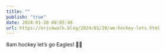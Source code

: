 ```yaml
---
title: ""
publish: "true"
date: 2024-01-20 08:05:48
url: https://ericmwalk.blog/2024/01/20/am-hockey-lets.html
---
```


8am hockey let’s go Eagles! 🏒🦅